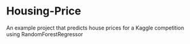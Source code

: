 # Housing-Price
An example project that predicts house prices for a Kaggle competition using RandomForestRegressor
